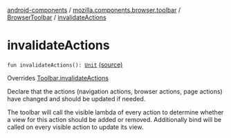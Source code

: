 [android-components](../../index.md) / [mozilla.components.browser.toolbar](../index.md) / [BrowserToolbar](index.md) / [invalidateActions](./invalidate-actions.md)

# invalidateActions

`fun invalidateActions(): `[`Unit`](https://kotlinlang.org/api/latest/jvm/stdlib/kotlin/-unit/index.html) [(source)](https://github.com/mozilla-mobile/android-components/blob/master/components/browser/toolbar/src/main/java/mozilla/components/browser/toolbar/BrowserToolbar.kt#L224)

Overrides [Toolbar.invalidateActions](../../mozilla.components.concept.toolbar/-toolbar/invalidate-actions.md)

Declare that the actions (navigation actions, browser actions, page actions) have changed and
should be updated if needed.

The toolbar will call the visible lambda of every action to determine whether a
view for this action should be added or removed. Additionally bind will be
called on every visible action to update its view.

